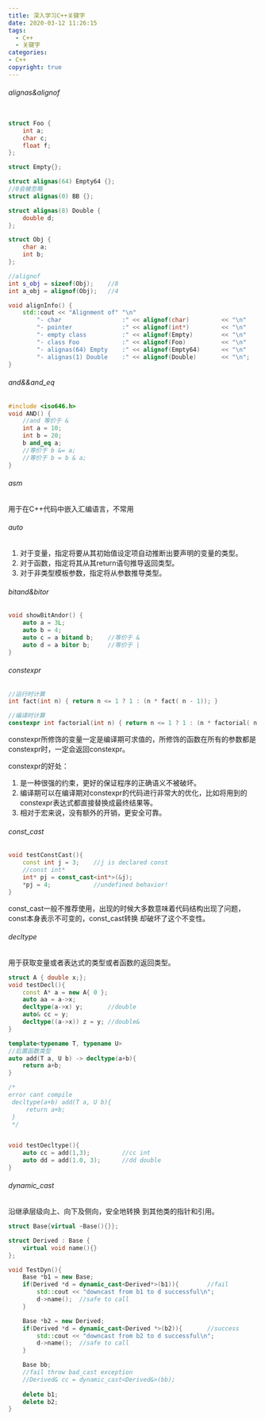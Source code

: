 ```yaml
---
title: 深入学习C++关键字
date: 2020-03-12 11:26:15
tags:
  - C++
  - 关键字
categories: 
- C++
copyright: true
---
```


###### alignas&alignof

<!-- more -->

```C++

struct Foo {
	int a;
	char c;
	float f;
};

struct Empty{};

struct alignas(64) Empty64 {};
//0会被忽略
struct alignas(0) BB {};

struct alignas(8) Double {
	double d;
};

struct Obj {
	char a;
	int b;
};

//alignof 
int s_obj = sizeof(Obj);	//8
int a_obj = alignof(Obj);	//4

void alignInfo() {
	std::cout << "Alignment of" "\n"
		"- char					:" << alignof(char)			<< "\n"		//1
		"- pointer				:" << alignof(int*)			<< "\n"		//8 4
		"- empty class			:" << alignof(Empty)		<< "\n"		//1
		"- class Foo			:" << alignof(Foo)			<< "\n"		//4
		"- alignas(64) Empty	:" << alignof(Empty64)		<< "\n"		//64
		"- alignas(1) Double	:" << alignof(Double)		<< "\n";	//8(WIN下编译报错)
}

```

###### and&&and_eq

```C++
#include <iso646.h>
void AND() {
	//and 等价于 &
	int a = 10;
	int b = 20;
	b and_eq a;
	//等价于 b &= a;
	//等价于 b = b & a;
}
```

###### asm

用于在C++代码中嵌入汇编语言，不常用

###### auto

1. 对于变量，指定将要从其初始值设定项自动推断出要声明的变量的类型。
2. 对于函数，指定将其从其return语句推导返回类型。
3. 对于非类型模板参数，指定将从参数推导类型。

###### bitand&bitor

```C++
void showBitAndor() {
	auto a = 3L;
	auto b = 4;
	auto c = a bitand b;	//等价于 &
	auto d = a bitor b;		//等价于 |
}
```

###### constexpr

```C++
//运行时计算
int fact(int n) { return n <= 1 ? 1 : (n * fact( n - 1)); }

//编译时计算
constexpr int factorial(int n) { return n <= 1 ? 1 : (n * factorial( n - 1)); }
```

constexpr所修饰的变量一定是编译期可求值的，所修饰的函数在所有的参数都是constexpr时，一定会返回constexpr。

constexpr的好处：

1. 是一种很强的约束，更好的保证程序的正确语义不被破坏。
2. 编译期可以在编译期对constexpr的代码进行非常大的优化，比如将用到的constexpr表达式都直接替换成最终结果等。
3. 相对于宏来说，没有额外的开销，更安全可靠。

###### const_cast

```C++
void testConstCast(){
	const int j = 3;	//j is declared const
	//const int*
	int* pj = const_cast<int*>(&j); 
	*pj = 4;			//undefined behavior!
}

```

const_cast一般不推荐使用，出现的时候大多数意味着代码结构出现了问题，const本身表示不可变的，const_cast转换 却破坏了这个不变性。

###### decltype

用于获取变量或者表达式的类型或者函数的返回类型。

```C++
struct A { double x;};
void testDecl(){
	const A* a = new A{ 0 };
	auto aa = a->x;
	decltype(a->x) y;		//double
	auto& cc = y;
	decltype((a->x)) z = y;	//double&
}

template<typename T, typename U>
//后置函数类型
auto add(T a, U b) -> decltype(a+b){
	return a+b;
}

/* 
error cant compile
 decltype(a+b) add(T a, U b){
 	 return a+b;
 }
 */


void testDecltype(){
	auto cc = add(1,3);			//cc int
	auto dd = add(1.0, 3);		//dd double
}

```

###### dynamic_cast

沿继承层级向上、向下及侧向，安全地转换 到其他类的指针和引用。

```C++
struct Base{virtual ~Base(){}};

struct Derived : Base {
	virtual void name(){}
};

void TestDyn(){
	Base *b1 = new Base;
	if(Derived *d = dynamic_cast<Derived*>(b1)){		//fail
		std::cout << "downcast from b1 to d successful\n";
		d->name();	//safe to call
	}

	Base *b2 = new Derived;
	if(Derived *d = dynamic_cast<Derived *>(b2)){		//success
		std::cout << "downcast from b2 to d successful\n";
		d->name();	//safe to call
	}

	Base bb;
	//fail throw bad_cast exception
	//Derived& cc = dynamic_cast<Derived&>(bb);
    
    delete b1;
    delete b2;
}

```



